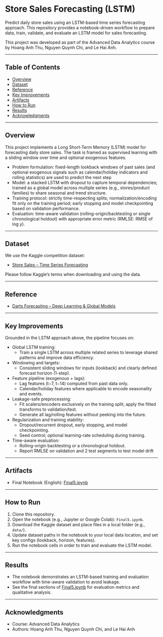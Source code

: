 # Store Sales Forecasting (LSTM)

Predict daily store sales using an LSTM-based time series forecasting approach. This repository provides a notebook-driven workflow to prepare data, train, validate, and evaluate an LSTM model for sales forecasting.

This project was developed as part of the Advanced Data Analytics course by Hoang Anh Thu, Nguyen Quynh Chi, and Le Hai Anh.

---

## Table of Contents
- [Overview](#overview)
- [Dataset](#dataset)
- [Reference](#reference)
- [Key Improvements](#key-improvements)
- [Artifacts](#artifacts)
- [How to Run](#how-to-run)
- [Results](#results)
- [Acknowledgments](#acknowledgments)

---

## Overview
This project implements a Long Short-Term Memory (LSTM) model for forecasting daily store sales. The task is framed as supervised learning with a sliding window over time and optional exogenous features.

- Problem formulation: fixed-length lookback windows of past sales (and optional exogenous signals such as calendar/holiday indicators and rolling statistics) are used to predict the next step
- Model: a stacked LSTM with dropout to capture temporal dependencies; trained as a global model across multiple series (e.g., stores/product families) to share seasonal and trend structure.
- Training protocol: strictly time-respecting splits; normalization/encoding fit only on the training period; early stopping and model checkpointing based on validation performance.
- Evaluation: time-aware validation (rolling-origin/backtesting or single chronological holdout) with appropriate error metric (RMLSE: RMSE of log y).

---

## Dataset
We use the Kaggle competition dataset:
- [Store Sales – Time Series Forecasting](https://www.kaggle.com/competitions/store-sales-time-series-forecasting)

Please follow Kaggle’s terms when downloading and using the data.

---

## Reference
- [Darts Forecasting – Deep Learning & Global Models](https://www.kaggle.com/code/ferdinandberr/darts-forecasting-deep-learning-global-models)

---

## Key Improvements
Grounded in the LSTM approach above, the pipeline focuses on:

- Global LSTM training:
  - Train a single LSTM across multiple related series to leverage shared patterns and improve data efficiency.
- Windowing and targets:
  - Consistent sliding windows for inputs (lookback) and clearly defined forecast horizon (1-step).
- Feature pipeline (exogenous + lags):
  - Lag features (t−7, t−14) computed from past data only.
  - Calendar/holiday features where applicable to encode seasonality and events.
- Leakage-safe preprocessing:
  - Fit scalers/encoders exclusively on the training split; apply the fitted transforms to validation/test.
  - Generate all lag/rolling features without peeking into the future.
- Regularization and training stability:
  - Dropout/recurrent dropout, early stopping, and model checkpointing.
  - Seed control; optional learning-rate scheduling during training.
- Time-aware evaluation:
  - Rolling-origin backtesting or a chronological holdout.
  - Report RMLSE on validation and 2 test segments to test model drift

---

## Artifacts
- Final Notebook (English): [Final5.ipynb](https://github.com/AnhThuHoang0518/Deep-Learning-model-for-Sale-Forecasting/blob/main/Final5.ipynb)

---

## How to Run
1. Clone this repository.
2. Open the notebook (e.g., Jupyter or Google Colab): `Final5.ipynb`.
3. Download the Kaggle dataset and place files in a local folder (e.g., `data/`).
4. Update dataset paths in the notebook to your local data location, and set key configs (lookback, horizon, features).
5. Run the notebook cells in order to train and evaluate the LSTM model.

---

## Results
- The notebook demonstrates an LSTM-based training and evaluation workflow with time-aware validation to avoid leakage.
- See the final sections of [Final5.ipynb](https://github.com/AnhThuHoang0518/Deep-Learning-model-for-Sale-Forecasting/blob/main/Final5.ipynb) for evaluation metrics and qualitative analysis.

---

## Acknowledgments
- Course: Advanced Data Analytics
- Authors: Hoang Anh Thu, Nguyen Quynh Chi, and Le Hai Anh
